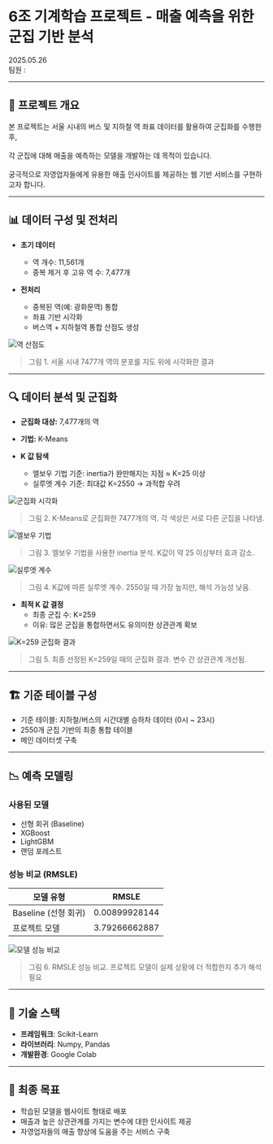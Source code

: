 # 6조 기계학습 프로젝트 - 매출 예측을 위한 군집 기반 분석

2025.05.26  
팀원 :

---

## 📌 프로젝트 개요

본 프로젝트는 서울 시내의 버스 및 지하철 역 좌표 데이터를 활용하여 군집화를 수행한 후,<br><br>
각 군집에 대해 매출을 예측하는 모델을 개발하는 데 목적이 있습니다.<br><br>
궁극적으로 자영업자들에게 유용한 매출 인사이트를 제공하는 웹 기반 서비스를 구현하고자 합니다.

---

## 📊 데이터 구성 및 전처리

- **초기 데이터**
  - 역 개수: 11,561개
  - 중복 제거 후 고유 역 수: 7,477개

- **전처리**
  - 중복된 역(예: 광화문역) 통합
  - 좌표 기반 시각화
  - 버스역 + 지하철역 통합 산점도 생성

![역 산점도](images/station_scatter_plot.png)  
> 그림 1. 서울 시내 7477개 역의 분포를 지도 위에 시각화한 결과

---

## 🔍 데이터 분석 및 군집화

- **군집화 대상:** 7,477개의 역
- **기법:** K-Means

- **K 값 탐색**
  - 엘보우 기법 기준: inertia가 완만해지는 지점 ≈ K=25 이상
  - 실루엣 계수 기준: 최대값 K=2550 → 과적합 우려

![군집화 시각화](images/kmeans_cluster_result.png)  
> 그림 2. K-Means로 군집화한 7477개의 역. 각 색상은 서로 다른 군집을 나타냄.

![엘보우 기법](images/elbow_method.png)  
> 그림 3. 엘보우 기법을 사용한 inertia 분석. K값이 약 25 이상부터 효과 감소.

![실루엣 계수](images/silhouette_score.png)  
> 그림 4. K값에 따른 실루엣 계수. 2550일 때 가장 높지만, 해석 가능성 낮음.

- **최적 K 값 결정**
  - 최종 군집 수: K=259
  - 이유: 많은 군집을 통합하면서도 유의미한 상관관계 확보

![K=259 군집화 결과](images/kmeans_259.png)  
> 그림 5. 최종 선정된 K=259일 때의 군집화 결과. 변수 간 상관관계 개선됨.

---

## 🏗️ 기준 테이블 구성

- 기준 테이블: 지하철/버스의 시간대별 승하차 데이터 (0시 ~ 23시)
- 2550개 군집 기반의 최종 통합 테이블
- 메인 데이터셋 구축

---

## 📉 예측 모델링

### 사용된 모델
- 선형 회귀 (Baseline)
- XGBoost
- LightGBM
- 랜덤 포레스트

### 성능 비교 (RMSLE)

| 모델 유형             | RMSLE        |
|----------------------|--------------|
| Baseline (선형 회귀) | 0.00899928144 |
| 프로젝트 모델         | 3.79266662887 |

![모델 성능 비교](images/rmsle_comparison.png)  
> 그림 6. RMSLE 성능 비교. 프로젝트 모델이 실제 상황에 더 적합한지 추가 해석 필요

---

## 🧰 기술 스택

- **프레임워크**: Scikit-Learn
- **라이브러리**: Numpy, Pandas
- **개발환경**: Google Colab

---

## 🎯 최종 목표

- 학습된 모델을 웹사이트 형태로 배포
- 매출과 높은 상관관계를 가지는 변수에 대한 인사이트 제공
- 자영업자들의 매출 향상에 도움을 주는 서비스 구축



